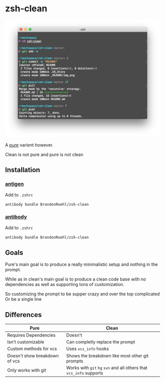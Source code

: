 # zsh-clean
![Showcase](_README/img.png?raw=true)

A [pure](https://github.com/sindresorhus/pure) varient however.

Clean is not pure and pure is not clean

## Installation

### [antigen](https://github.com/zsh-users/antigen)

Add to `.zshrc`

```bash
antibody bundle BrandonRoehl/zsh-clean
```

### [antibody](https://github.com/getantibody/antibody)

Add to `.zshrc`

```bash
antibody bundle BrandonRoehl/zsh-clean
```

## Goals

Pure's main goal is to produce a really minimalistic setup and nothing
in the prompt.

While as in clean's main goal is to produce a clean code base with no
dependencies as well as supporting tons of customization.

So customizing the prompt to be supper crazy and over the top complicated
Or be a single line

## Differences

| Pure | Clean |
|------|-------|
| Requires Dependencies | Doesn't |
| Isn't customizable | Can completly replace the prompt |
| Custom methods for vcs | Uses `vcs_info` hooks |
| Doesn't show breakdown of vcs | Shows the breakdown like most other git prompts |
| Only works with git | Works with `git` `hg` `svn` and all others that `vcs_info` supports |


